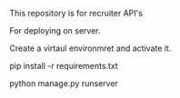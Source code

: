 
This repository is for recruiter API's

For deploying on server.

Create a virtaul environmret and activate it.

pip install -r requirements.txt

python manage.py runserver
